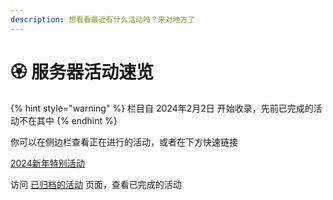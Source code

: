 ```yaml
---
description: 想看看最近有什么活动吗？来对地方了
---
```


# 🏵 服务器活动速览

{% hint style="warning" %}
栏目自 2024年2月2日 开始收录，先前已完成的活动不在其中
{% endhint %}

你可以在侧边栏查看正在进行的活动，或者在下方快速链接

[2024新年特别活动](yi-gui-dang-de-huo-dong/2024-xin-nian-te-bie-huo-dong.md)

访问 [已归档的活动](yi-gui-dang-de-huo-dong/) 页面，查看已完成的活动
